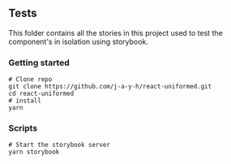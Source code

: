 ## Tests

This folder contains all the stories in this project used to test the component's in isolation using storybook.

### Getting started

```shell
# Clone repo
git clone https://github.com/j-a-y-h/react-uniformed.git
cd react-uniformed
# install
yarn
```

### Scripts

```shell
# Start the storybook server
yarn storybook
```
